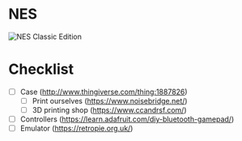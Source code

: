 # NES

![NES Classic Edition](http://www.nintendo.com/images/page/nes-classic/nes-classic-edition.png)

# Checklist
- [ ] Case (http://www.thingiverse.com/thing:1887826)
  - [ ] Print ourselves (https://www.noisebridge.net/)
  - [ ] 3D printing shop (https://www.ccandrsf.com/)
- [ ] Controllers (https://learn.adafruit.com/diy-bluetooth-gamepad/)
- [ ] Emulator (https://retropie.org.uk/)
